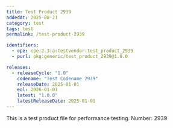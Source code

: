 ```yaml
---
title: Test Product 2939
addedAt: 2025-08-21
category: test
tags: test
permalink: /test-product-2939

identifiers:
  - cpe: cpe:2.3:a:testvendor:test_product_2939
  - purl: pkg:generic/test_product_2939@1.0.0

releases:
  - releaseCycle: "1.0"
    codename: "Test Codename 2939"
    releaseDate: 2025-01-01
    eol: 2026-01-01
    latest: "1.0.0"
    latestReleaseDate: 2025-01-01
---
```


This is a test product file for performance testing. Number: 2939
